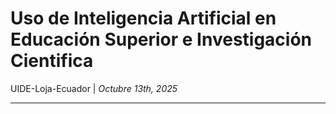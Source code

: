 <!-- .slide: class="title-slide" -->
# Uso de Inteligencia Artificial en Educación Superior e Investigación Cientifica
<div class="subtitle">UIDE-Loja-Ecuador | <em>Octubre 13th, 2025</em></div>
</section>

---

